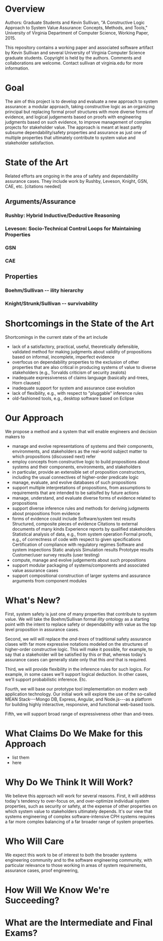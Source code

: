 # Overview

Authors: Graduate Students and Kevin Sullivan, "A Constructive Logic
Approach to System Value Assurance: Concepts, Methods, and Tools,"
University of Virginia Department of Computer Science, Working Paper,
2015.

This repository contains a working paper and associated software
artifact by Kevin Sullivan and several University of Virginia Computer
Science graduate students. Copyright is held by the authors. Comments
and collaborations are welcome. Contact sullivan _at_ virginia.edu for
more information.

# Goal

The aim of this project is to develop and evaluate a new approach to
system assurance: a modular approach, taking constructive logic as an
organizing principal but replacing formal proof structures with more
diverse forms of evidence, and logical judgements based on proofs with
engineering judgments based on such evidence, to improve management of
complex projects for stakeholder value. The approach is meant at least
partly subsume dependability/safety properties and assurance as just
one of multiple properties that ultimately contribute to system value
and stakeholder satisfaction.

# State of the Art

Related efforts are ongoing in the area of safety and dependability
assurance cases. They include work by Rushby, Leveson, Knight, GSN,
CAE, etc. [citations needed]

## Arguments/Assurance
### Rushby: Hybrid Inductive/Deductive Reasoning
### Leveson: Socio-Technical Control Loops for Maintaining Properties
### GSN
### CAE
## Properties
### Boehm/Sullivan -- ility hierarchy
### Knight/Strunk/Sullivan -- survivability
### 



# Shortcomings in the State of the Art

Shortcomings in the current state of the art include

* lack of a satisfactory, practical, useful, theoretically defensible,
validated method for making judgments about validity of propositions
based on informal, incomplete, imperfect evidence
* overfocus on dependability properties to the exclusion of other
properties that are also critical in producing systems of value to
diverse stakeholders (e.g., Torvalds criticism of security zealots)
* inadequate expressiveness of claims language (basically and-trees,
  Horn clauses)
* inadequate support for system and assurance case evolution
* lack of flexibility, e.g., with respect to "pluggable" inference
  rules
* old-fashioned tools, e.g., desktop software based on Eclipse

# Our Approach 

We propose a method and a system that will enable engineers and
decision makers to
* manage and evolve representations of systems and their components,
environments, and stakeholders as the real-world subject matter to
which propositions (discussed next) refer
* employ concepts from constructive logic to build propositions
about systems and their components, environments, and stakeholders
* in particular, provide an extensible set of proposition
constructors, including the usual connectives of higher-order
predicate logic
* manage, evaluate, and evolve databases of such propositions
* support multiple interpretations of propositions, from assumptions
to requirements that are intended to be satisifed by future actions
*  manage, understand, and evaluate diverse forms of evidence
related to propositions
* support diverse inference rules and methods for deriving judgments
about propositions from evidence
* forms of evidence could include Software/system test results Structured, composite pieces of evidence Citations to external documents of many kinds Experience reports by qualified stakeholders Statistical analysis of data, e.g., from system operation Formal proofs, e.g., of correctness of code with respect to given specifications Certification of compliance with regulatory regimes Software and system inspections Static analysis Simulation results Prototype results Customer/user survey results (user testing)
* compute, manage and evolve judgements about such propositions
* support modular packaging of systems/components and associated value
assurance cases
* support compositional construction of larger systems and assurance
  arguments from component modules

# What's New?

First, system safety is just one of many properties that contribute to
system value. We will take the Boehm/Sullivan formal _ility_ ontology
as a starting point with the intent to replace safety or dependability
with value as the top level proposition in assurance cases.

Second, we will will replace the _and-trees_ of traditional safety
assurance clases with far more expressive notations modeled on the
structures of higher-order constructive logic. This will make it
possible, for example, to say that a stakeholder will be satisfied by
this _or_ that, whereas today's assurance cases can generally state
only that this _and_ that is required. 

Third, we will provide flexibility in the inference rules for such
logics. For example, in some cases we'll support logical deduction. In
other cases, we'll support probabilistic inference. Etc.

Fourth, we will base our prototype tool implementation on modern web
application technology. Our initial work will explore the use of the
so-called MEAN Stack---Mongo DB, Express, Angular, and Node.js---as
a platform for building highly interactive, responsive, and functional
web-based tools.

Fifth, we will support broad range of expressiveness other than and-trees.

# What Claims Do We Make for this Approach

* list them
* here

# Why Do We Think It Will Work?

We believe this approach will work for several reasons. First, it will
address today's tendency to over-focus on, and over-optimize
individual system properties, such as security or safety, at the
expense of other properties on which system value to stakeholders
ultimately depends. It's our view that systems engineering of complex
software-intensive CPH systems requires a far more complex balancing
of a far broader range of system properties.

# Who Will Care

We expect this work to be of interest to both the broader systems
engineering community and to the software engineering community, with
particular relevance to those working in areas of system requirements,
assurance cases, proof engineering,

# How Will We Know We're Succeeding?

# What are the Intermediate and Final Exams?
